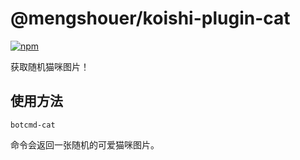 # @mengshouer/koishi-plugin-cat

[![npm](https://img.shields.io/npm/v/@mengshouer/koishi-plugin-cat?style=flat-square)](https://www.npmjs.com/package/@mengshouer/koishi-plugin-cat)

获取随机猫咪图片！

## 使用方法

```
botcmd-cat
```

命令会返回一张随机的可爱猫咪图片。
